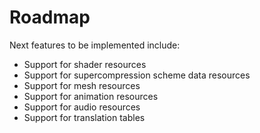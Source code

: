 # Roadmap

Next features to be implemented include:

* Support for shader resources
* Support for supercompression scheme data resources
* Support for mesh resources
* Support for animation resources
* Support for audio resources
* Support for translation tables
